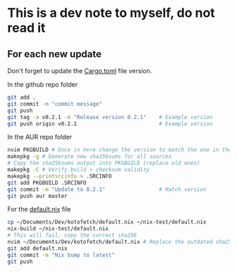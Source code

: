 # This is a dev note to myself, do not read it

## For each new update

Don't forget to update the [Cargo.toml](Cargo.toml) file version.

In the github repo folder
```bash
git add .
git commit -m "commit message"
git push
git tag -a v0.2.1 -m "Release version 0.2.1"    # Example version
git push origin v0.2.1                          # Example version
```

In the AUR repo folder
```bash
nvim PKGBUILD # Once in here change the version to match the one in the github repo
makepkg -g # Generate new sha256sums for all sources
# Copy the sha256sums output into PKGBUILD (replace old ones)
makepkg -C # Verify build + checksum validity
makepkg --printsrcinfo > .SRCINFO
git add PKGBUILD .SRCINFO
git commit -m "Update to 0.2.1"                 # Match version
git push aur master
```

For the [default.nix](default.nix) file
```bash
cp ~/Documents/Dev/kotofetch/default.nix ~/nix-test/default.nix
nix-build ~/nix-test/default.nix
# This will fail, copy the correct sha256
nvim ~/Documents/Dev/kotofetch/default.nix # Replace the outdated sha256 with the new one
git add default.nix
git commit -m "Nix bump to latest"
git push
```